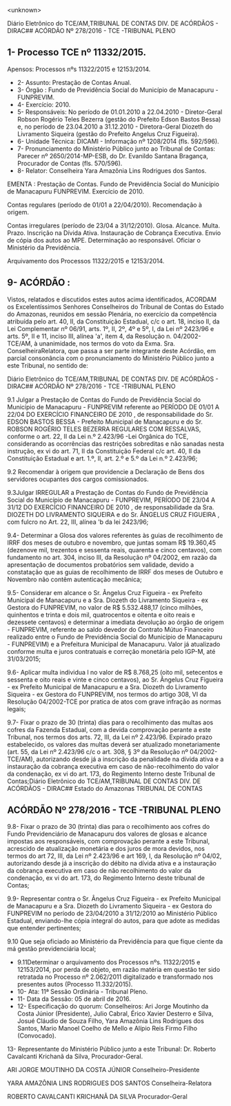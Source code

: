 &lt;unknown&gt;

Diário Eletrônico do TCE/AM,TRIBUNAL DE CONTAS DIV. DE ACÓRDÃOS - DIRAC## ACÓRDÃO Nº 278/2016 - TCE -TRIBUNAL PLENO

## 1- Processo TCE nº 11332/2015.

Apensos: Processos nºs 11322/2015 e 12153/2014.

- 2- Assunto: Prestação de Contas Anual.
- 3- Órgão : Fundo de Previdência Social do Município de Manacapuru - FUNPREVIM.
- 4- Exercício: 2010.
- 5-  Responsáveis: No  período  de  01.01.2010  a  22.04.2010  -  Diretor-Geral  Robson Rogério  Teles  Bezerra  (gestão  do  Prefeito  Edson  Bastos  Bessa)  e,  no  período  de 23.04.2010  a  31.12.2010  -  Diretora-Geral  Diozeth  do  Livramento  Siqueira  (gestão  do Prefeito Angelus Cruz Figueira).
- 6- Unidade Técnica: DICAMI - Informação nº 1208/2014 (fls. 592/596).
- 7-  Pronunciamento  do Ministério Público  junto  ao Tribunal  de Contas: Parecer  nº 2650/2014-MP-ESB,  do  Dr.  Evanildo  Santana  Bragança,  Procurador  de  Contas  (fls. 570/596).
- 8- Relator: Conselheira Yara Amazônia Lins Rodrigues dos Santos.

EMENTA : Prestação de Contas. Fundo de Previdência Social do  Município de  Manacapuru FUNPREVIM. Exercício de 2010.

Contas regulares (período de 01/01 a 22/04/2010). Recomendação à origem.

Contas irregulares (período de 23/04 a 31/12/2010). Glosa. Alcance. Multa. Prazo. Inscrição na Dívida Ativa. Instauração de Cobrança Executiva.  Envio  de  cópia  dos  autos  ao  MPE. Determinação  ao  responsável. Oficiar  o Ministério da Previdência.

Arquivamento dos Processos 11322/2015 e 12153/2014.

## 9- ACÓRDÃO :

Vistos, relatados e discutidos estes autos acima identificados, ACORDAM os Excelentíssimos Senhores Conselheiros do Tribunal de Contas do Estado do Amazonas, reunidos em sessão Plenária, no exercício da competência atribuída pelo  art.  40,  II, da Constituição Estadual, c/c o art. 18, inciso II, da Lei Complementar nº 06/91, arts. 1º, II, 2º, 4º e 5º, I, da Lei nº 2423/96 e arts. 5º, II e 11, inciso III, alínea 'a', item 4, da Resolução n. 04/2002-TCE/AM, à  unanimidade, nos  termos  do  voto  da  Exma.  Sra.  ConselheiraRelatora, que passa a ser parte integrante deste Acórdão, em parcial consonância com o pronunciamento do Ministério Público junto a este Tribunal, no sentido de:

Diário Eletrônico do TCE/AM,TRIBUNAL DE CONTAS DIV. DE ACÓRDÃOS - DIRAC## ACÓRDÃO Nº 278/2016 - TCE -TRIBUNAL PLENO

9.1  Julgar  a  Prestação  de  Contas  do  Fundo  de  Previdência  Social  do Município de  Manacapuru - FUNPREVIM referente ao PERÍODO DE 01/01 A 22/04 DO EXERCÍCIO  FINANCEIRO  DE  2010 , de  responsabilidade  do  Sr.  EDSON  BASTOS BESSA - Prefeito Municipal  de Manacapuru e  do  Sr.  ROBSON ROGÉRIO TELES BEZERRA REGULARES COM RESSALVAS, conforme o art. 22, II da Lei n.º 2.423/96 -Lei  Orgânica  do  TCE,  considerando  as  ocorrências  das  restrições  sobreditas  e  não sanadas  nesta  instrução, ex vi do  art.  71,  II  da  Constituição  Federal  c/c  art.  40,  II  da Constituição Estadual e art. 1.º, II, art. 2.º e 5.º da Lei n.º 2.423/96;

9.2  Recomendar  à  origem  que  providencie  a  Declaração  de  Bens  dos servidores ocupantes dos cargos comissionados.

9.3Julgar IRREGULAR a Prestação de Contas do Fundo de Previdência Social do Município de Manacapuru - FUNPREVIM, PERÍODO DE 23/04 A 31/12 DO EXERCÍCIO FINANCEIRO DE 2010 , de responsabilidade da Sra. DIOZETH DO LIVRAMENTO SIQUEIRA e do  Sr. ÂNGELUS CRUZ FIGUEIRA , com fulcro no Art. 22, III, alínea 'b da lei 2423/96;

9.4- Determinar a Glosa dos valores referentes às guias de recolhimento de IRRF dos meses de outubro e novembro, que juntas somam R$ 19.360,45 (dezenove mil, trezentos  e  sessenta  reais,  quarenta  e  cinco  centavos),  com  fundamento  no  art.  304, inciso III, da Resolução  nº  04/2002,  em  razão  da  apresentação  de  documentos probatórios sem validade, devido  a constatação que as guias de recolhimento de  IRRF dos meses de Outubro e Novembro não contêm autenticação mecânica;

9.5-  Considerar em  alcance o  Sr. Ângelus  Cruz  Figueira -  ex  Prefeito Municipal  de  Manacapuru  e  a  Sra. Diozeth do  Livramento  Siqueira -  ex  Gestora  do FUNPREVIM, no valor de R$ 5.532.488,17 (cinco milhões, quinhentos e trinta e dois mil, quatrocentos  e  oitenta  e  oito  reais  e  dezessete  centavos)  e determinar  a  imediata devolução ao órgão de origem - FUNPREVIM, referente ao saldo devedor do Contrato Mútuo  Financeiro  realizado  entre  o  Fundo  de  Previdência  Social  do Município  de Manacapuru - FUNPREVIM) e a Prefeitura Municipal de Manacapuru. Valor já atualizado conforme multa e juros contratuais e correção monetária pelo IGP-M, até 31/03/2015;

9.6- Aplicar multa individua l no valor de R$ 8.768,25 (oito mil, setecentos e sessenta  e  oito  reais  e  vinte  e  cinco  centavos),  ao Sr.  Ângelus  Cruz  Figueira -  ex Prefeito  Municipal  de  Manacapuru  e  a  Sra. Diozeth  do  Livramento  Siqueira -  ex Gestora do FUNPREVIM, nos termos do artigo 308,  VI da Resolução 04/2002-TCE por pratica de atos com grave infração as normas legais;

9.7- Fixar o prazo de 30 (trinta) dias para o recolhimento das multas aos cofres  da  Fazenda  Estadual,  com  a  devida  comprovação  perante  a  este  Tribunal,  nos termos dos arts. 72, III, da Lei nº 2.423/96. Expirado prazo estabelecido, os valores das multas deverá ser atualizado monetariamente (art. 55, da Lei nº 2.423/96 c/c o art. 308, § 3º da Resolução nº 04/2002-TCE/AM), autorizando desde já a inscrição da penalidade na dívida ativa e a instauração da cobrança executiva em caso de não-recolhimento do valor da condenação, ex vi do art. 173, do Regimento Interno deste Tribunal de Contas;Diário Eletrônico do TCE/AM,TRIBUNAL DE CONTAS DIV. DE ACÓRDÃOS - DIRAC## Estado do Amazonas TRIBUNAL DE CONTAS

## ACÓRDÃO Nº 278/2016 - TCE -TRIBUNAL PLENO

9.8-  Fixar  o  prazo  de  30  (trinta)  dias para  o  recolhimento  aos  cofres  do Fundo  Previdenciário  de  Manacapuru  dos valores  de  glosas e  alcance impostas  aos responsáveis,  com  comprovação  perante  a  este  Tribunal,  acrescido  de  atualização monetária e dos juros de mora devidos, nos termos do art 72, III, da Lei nº 2.423/96 e art 169, I, da Resolução nº 04/02, autorizando desde já a inscrição do débito na dívida ativa e a instauração da  cobrança  executiva em  caso  de  não  recolhimento  do  valor da condenação, ex vi do art. 173, do Regimento Interno deste tribunal de Contas;

9.9- Representar contra o Sr. Ângelus Cruz Figueira - ex Prefeito Municipal de Manacapuru e a Sra. Diozeth do Livramento Siqueira - ex Gestora do FUNPREVIM no  período  de  23/04/2010  a  31/12/2010  ao  Ministério  Público  Estadual,  enviando-lhe cópia integral do autos, para que adote as medidas que entender pertinentes;

9.10 Que seja oficiado ao Ministério da Previdência para que fique ciente da má gestão previdenciária local;

- 9.11Determinar o arquivamento dos Processos nºs. 11322/2015 e 12153/2014,  por  perda  de  objeto,  em  razão  matéria  em  questão  ter  sido  retratada  no Processo  nº  2.062/2011  digitalizado  e  transformado  nos  presentes  autos  (Processo 11.332/2015).
- 10- Ata: 11ª Sessão Ordinária - Tribunal Pleno.
- 11- Data da Sessão: 05 de abril de 2016.
- 12-  Especificação  do  quorum: Conselheiros:  Ari  Jorge  Moutinho  da  Costa  Júnior (Presidente), Julio Cabral, Érico Xavier Desterro e Silva, Josué Cláudio de Souza Filho, Yara Amazônia Lins Rodrigues dos Santos, Mario Manoel Coelho de Mello e Alípio Reis Firmo Filho (Convocado).

13- Representante do Ministério Público junto a este Tribunal: Dr. Roberto Cavalcanti Krichanã da Silva, Procurador-Geral.

ARI JORGE MOUTINHO DA COSTA JÚNIOR Conselheiro-Presidente

YARA AMAZÔNIA LINS RODRIGUES DOS SANTOS Conselheira-Relatora

ROBERTO CAVALCANTI KRICHANÃ DA SILVA Procurador-Geral